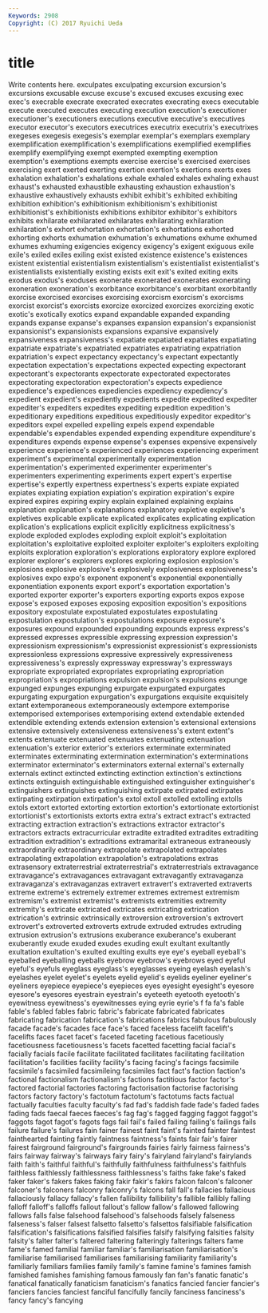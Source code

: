 ```yaml
---
Keywords: 2908 
Copyright: (C) 2017 Ryuichi Ueda
---
```


# title

Write contents here.
 exculpates exculpating excursion excursion's excursions excusable excuse excuse's excused
excuses excusing exec exec's execrable execrate execrated execrates execrating execs
executable execute executed executes executing execution execution's executioner executioner's executioners
executions executive executive's executives executor executor's executors executrices executrix executrix's
executrixes exegeses exegesis exegesis's exemplar exemplar's exemplars exemplary exemplification exemplification's
exemplifications exemplified exemplifies exemplify exemplifying exempt exempted exempting exemption exemption's
exemptions exempts exercise exercise's exercised exercises exercising exert exerted exerting
exertion exertion's exertions exerts exes exhalation exhalation's exhalations exhale exhaled
exhales exhaling exhaust exhaust's exhausted exhaustible exhausting exhaustion exhaustion's exhaustive
exhaustively exhausts exhibit exhibit's exhibited exhibiting exhibition exhibition's exhibitionism exhibitionism's
exhibitionist exhibitionist's exhibitionists exhibitions exhibitor exhibitor's exhibitors exhibits exhilarate exhilarated
exhilarates exhilarating exhilaration exhilaration's exhort exhortation exhortation's exhortations exhorted exhorting
exhorts exhumation exhumation's exhumations exhume exhumed exhumes exhuming exigencies exigency
exigency's exigent exiguous exile exile's exiled exiles exiling exist existed
existence existence's existences existent existential existentialism existentialism's existentialist existentialist's existentialists
existentially existing exists exit exit's exited exiting exits exodus exodus's
exoduses exonerate exonerated exonerates exonerating exoneration exoneration's exorbitance exorbitance's exorbitant
exorbitantly exorcise exorcised exorcises exorcising exorcism exorcism's exorcisms exorcist exorcist's
exorcists exorcize exorcized exorcizes exorcizing exotic exotic's exotically exotics expand
expandable expanded expanding expands expanse expanse's expanses expansion expansion's expansionist
expansionist's expansionists expansions expansive expansively expansiveness expansiveness's expatiate expatiated expatiates
expatiating expatriate expatriate's expatriated expatriates expatriating expatriation expatriation's expect expectancy
expectancy's expectant expectantly expectation expectation's expectations expected expecting expectorant expectorant's
expectorants expectorate expectorated expectorates expectorating expectoration expectoration's expects expedience expedience's
expediences expediencies expediency expediency's expedient expedient's expediently expedients expedite expedited
expediter expediter's expediters expedites expediting expedition expedition's expeditionary expeditions expeditious
expeditiously expeditor expeditor's expeditors expel expelled expelling expels expend expendable
expendable's expendables expended expending expenditure expenditure's expenditures expends expense expense's
expenses expensive expensively experience experience's experienced experiences experiencing experiment experiment's
experimental experimentally experimentation experimentation's experimented experimenter experimenter's experimenters experimenting experiments
expert expert's expertise expertise's expertly expertness expertness's experts expiate expiated
expiates expiating expiation expiation's expiration expiration's expire expired expires expiring
expiry explain explained explaining explains explanation explanation's explanations explanatory expletive
expletive's expletives explicable explicate explicated explicates explicating explication explication's explications
explicit explicitly explicitness explicitness's explode exploded explodes exploding exploit exploit's
exploitation exploitation's exploitative exploited exploiter exploiter's exploiters exploiting exploits exploration
exploration's explorations exploratory explore explored explorer explorer's explorers explores exploring
explosion explosion's explosions explosive explosive's explosively explosiveness explosiveness's explosives expo
expo's exponent exponent's exponential exponentially exponentiation exponents export export's exportation
exportation's exported exporter exporter's exporters exporting exports expos expose expose's
exposed exposes exposing exposition exposition's expositions expository expostulate expostulated expostulates
expostulating expostulation expostulation's expostulations exposure exposure's exposures expound expounded expounding
expounds express express's expressed expresses expressible expressing expression expression's expressionism
expressionism's expressionist expressionist's expressionists expressionless expressions expressive expressively expressiveness expressiveness's
expressly expressway expressway's expressways expropriate expropriated expropriates expropriating expropriation expropriation's
expropriations expulsion expulsion's expulsions expunge expunged expunges expunging expurgate expurgated
expurgates expurgating expurgation expurgation's expurgations exquisite exquisitely extant extemporaneous extemporaneously
extempore extemporise extemporised extemporises extemporising extend extendable extended extendible extending
extends extension extension's extensional extensions extensive extensively extensiveness extensiveness's extent
extent's extents extenuate extenuated extenuates extenuating extenuation extenuation's exterior exterior's
exteriors exterminate exterminated exterminates exterminating extermination extermination's exterminations exterminator exterminator's
exterminators external external's externally externals extinct extincted extincting extinction extinction's
extinctions extincts extinguish extinguishable extinguished extinguisher extinguisher's extinguishers extinguishes extinguishing
extirpate extirpated extirpates extirpating extirpation extirpation's extol extoll extolled extolling
extolls extols extort extorted extorting extortion extortion's extortionate extortionist extortionist's
extortionists extorts extra extra's extract extract's extracted extracting extraction extraction's
extractions extractor extractor's extractors extracts extracurricular extradite extradited extradites extraditing
extradition extradition's extraditions extramarital extraneous extraneously extraordinarily extraordinary extrapolate extrapolated
extrapolates extrapolating extrapolation extrapolation's extrapolations extras extrasensory extraterrestrial extraterrestrial's extraterrestrials
extravagance extravagance's extravagances extravagant extravagantly extravaganza extravaganza's extravaganzas extravert extravert's
extraverted extraverts extreme extreme's extremely extremer extremes extremest extremism extremism's
extremist extremist's extremists extremities extremity extremity's extricate extricated extricates extricating
extrication extrication's extrinsic extrinsically extroversion extroversion's extrovert extrovert's extroverted extroverts
extrude extruded extrudes extruding extrusion extrusion's extrusions exuberance exuberance's exuberant
exuberantly exude exuded exudes exuding exult exultant exultantly exultation exultation's
exulted exulting exults eye eye's eyeball eyeball's eyeballed eyeballing eyeballs
eyebrow eyebrow's eyebrows eyed eyeful eyeful's eyefuls eyeglass eyeglass's eyeglasses
eyeing eyelash eyelash's eyelashes eyelet eyelet's eyelets eyelid eyelid's eyelids
eyeliner eyeliner's eyeliners eyepiece eyepiece's eyepieces eyes eyesight eyesight's eyesore
eyesore's eyesores eyestrain eyestrain's eyeteeth eyetooth eyetooth's eyewitness eyewitness's eyewitnesses
eying eyrie eyrie's f fa fa's fable fable's fabled fables
fabric fabric's fabricate fabricated fabricates fabricating fabrication fabrication's fabrications fabrics
fabulous fabulously facade facade's facades face face's faced faceless facelift
facelift's facelifts faces facet facet's faceted faceting facetious facetiously facetiousness
facetiousness's facets facetted facetting facial facial's facially facials facile facilitate
facilitated facilitates facilitating facilitation facilitation's facilities facility facility's facing facing's
facings facsimile facsimile's facsimiled facsimileing facsimiles fact fact's faction faction's
factional factionalism factionalism's factions factitious factor factor's factored factorial factories
factoring factorisation factorise factorising factors factory factory's factotum factotum's factotums
facts factual factually faculties faculty faculty's fad fad's faddish fade
fade's faded fades fading fads faecal faeces faeces's fag fag's
fagged fagging faggot faggot's faggots fagot fagot's fagots fags fail
fail's failed failing failing's failings fails failure failure's failures fain
fainer fainest faint faint's fainted fainter faintest fainthearted fainting faintly
faintness faintness's faints fair fair's fairer fairest fairground fairground's fairgrounds
fairies fairly fairness fairness's fairs fairway fairway's fairways fairy fairy's
fairyland fairyland's fairylands faith faith's faithful faithful's faithfully faithfulness faithfulness's
faithfuls faithless faithlessly faithlessness faithlessness's faiths fake fake's faked faker
faker's fakers fakes faking fakir fakir's fakirs falcon falcon's falconer
falconer's falconers falconry falconry's falcons fall fall's fallacies fallacious fallaciously
fallacy fallacy's fallen fallibility fallibility's fallible fallibly falling falloff falloff's
falloffs fallout fallout's fallow fallow's fallowed fallowing fallows falls false
falsehood falsehood's falsehoods falsely falseness falseness's falser falsest falsetto falsetto's
falsettos falsifiable falsification falsification's falsifications falsified falsifies falsify falsifying falsities
falsity falsity's falter falter's faltered faltering falteringly falterings falters fame
fame's famed familial familiar familiar's familiarisation familiarisation's familiarise familiarised familiarises
familiarising familiarity familiarity's familiarly familiars families family family's famine famine's
famines famish famished famishes famishing famous famously fan fan's fanatic
fanatic's fanatical fanatically fanaticism fanaticism's fanatics fancied fancier fancier's fanciers
fancies fanciest fanciful fancifully fancily fanciness fanciness's fancy fancy's fancying
